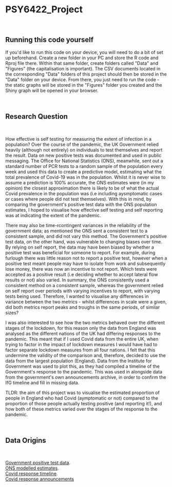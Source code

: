 # PSY6422_Project

&nbsp;

## Running this code yourself

If you'd like to run this code on your device, you will need to do a bit of set up beforehand. Create a new folder in your PC and store the R code and Rproj file there. Within that same folder, create folders called "Data" and "Figures" (the capitalisation is important). The CSV documents located in the corresponding "Data" folders of this project should then be stored in the "Data" folder on your device. From there, you just need to run the code - the static graphs will be stored in the "Figures" folder you created and the Shiny graph will be opened in your browser. 

&nbsp;

## Research Question 

&nbsp;

How effective is self testing for measuring the extent of infection in a population? Over the course of the pandemic, the UK Government relied heavily (although not entirely) on individuals to test themselves and report the result. Data on new positive tests was documented and used in public messaging. The Office for National Statistics (ONS), meanwhile, sent out a standard number of PCR tests to a random sample of the population every week and used this data to create a predictive model, estimating what the total prevalence of Covid-19 was in the population. Whilst it is never wise to assume a prediction is 100% accurate, the ONS estimates were (in my opinion) the closest approximation there is likely to be of what the actual Covid prevalence in the population was (i.e including aysmptomatic cases or cases where people did not test themselves). With this in mind, by comparing the government's positive test data with the ONS population estimates, I hoped to visualise how effective self testing and self reporting was at indicating the extent of the pandemic. 

There may also be time-rcontingent variances in the reliability of the government data; as mentioned the ONS sent a consistent test to a consistent sample, and did not vary this method. The Government's positive test data, on the other hand, was vulnerable to changing biases over time. By relying on self report, the data may have been biased by whether a positive test was beneficial for someone to report. For example, during furlough there was little reason not to report a positive test, however when a positive test meant people may have to isolate from work and subsequently lose money, there was now an incentive to not report. Which tests were accepted as a positive result (i.e deciding whether to accept lateral flow results or not) also varied. In summary, the ONS consistently used a consistent method on a consistent sample, whereas the government relied on self report over periods with varying incentives to report, with varying tests being used. Therefore, I wanted to visualise any differences in variance between the two metrics - whilst differences in scale were a given, did both metrics report peaks and troughs in the same periods, of similar sizes?

I was also interested to see how the two metrics behaved over the different stages of the lockdown, for this reason only the data from England was analysed as the different nations of the UK had differing responses to the pandemic. This meant that if I used Covid data from the entire UK, when trying to factor in the impact of lockdown measures I would have had to factor separate lockdown measures from all four nations. I felt that this undermine the validity of the comparison and, therefore, decided to use the data from the largest population (England). Data from the Institute for Government was used to plot this, as they had compiled a timeline of the Government's response to the pandemic. This was used in alongside data from the government's own announcements archive, in order to confirm the IfG timeline and fill in missing data. 

TLDR: the aim of this project was to visualise the estimated proportion of people in England who had Covid (aymptomatic or not) compared to the proportion of those people actually testing positive (and reporting it!), and how both of these metrics varied over the stages of the response to the pandemic.

&nbsp;

## Data Origins

&nbsp;

[Government positive test data](https://coronavirus.data.gov.uk/details/cases).  
[ONS modelled estimates](https://www.ons.gov.uk/peoplepopulationandcommunity/healthandsocialcare/conditionsanddiseases/bulletins/coronaviruscovid19infectionsurveypilot/18march2022).  
[Covid response timeline](https://www.instituteforgovernment.org.uk/charts/uk-government-coronavirus-lockdowns).  
[Covid response announcements](https://www.gov.uk/search/news-and-communications)

&nbsp;
